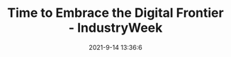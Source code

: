 ---
"title": "Time to Embrace the Digital Frontier - IndustryWeek"
"date": "2021-9-14 13:36:6"
"feed_name": "GOOGLENEWSINDUSTRIAL"
"feed_website": "https://news.google.com/search?q=industrial%2Bincident&hl=en-US&gl=US&ceid=US:en"
"feed_rss": "https://news.google.com/rss/search?q=industrial%2Bincident&hl=en-US&gl=US&ceid=US:en"
"link": "https://www.industryweek.com/technology-and-iiot/article/21175209/time-to-embrace-the-digital-frontier"
"file": "_posts/2021-1-1-600defab1d87d3b4a17baf9ff134384a0eae0ea6.md"
"accident": "0"
"drilling": "0"
"dead": "0"
"injured": "0"
---